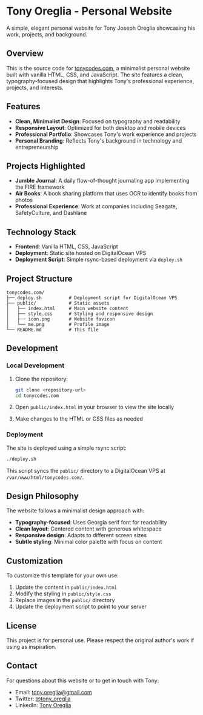 # Tony Oreglia - Personal Website

A simple, elegant personal website for Tony Joseph Oreglia showcasing his work, projects, and background.

## Overview

This is the source code for [tonycodes.com](https://tonycodes.com), a minimalist personal website built with vanilla HTML, CSS, and JavaScript. The site features a clean, typography-focused design that highlights Tony's professional experience, projects, and interests.

## Features

- **Clean, Minimalist Design**: Focused on typography and readability
- **Responsive Layout**: Optimized for both desktop and mobile devices
- **Professional Portfolio**: Showcases Tony's work experience and projects
- **Personal Branding**: Reflects Tony's background in technology and entrepreneurship

## Projects Highlighted

- **Jumble Journal**: A daily flow-of-thought journaling app implementing the FIRE framework
- **Air Books**: A book sharing platform that uses OCR to identify books from photos
- **Professional Experience**: Work at companies including Seagate, SafetyCulture, and Dashlane

## Technology Stack

- **Frontend**: Vanilla HTML, CSS, JavaScript
- **Deployment**: Static site hosted on DigitalOcean VPS
- **Deployment Script**: Simple rsync-based deployment via `deploy.sh`

## Project Structure

```
tonycodes.com/
├── deploy.sh          # Deployment script for DigitalOcean VPS
├── public/            # Static assets
│   ├── index.html     # Main website content
│   ├── style.css      # Styling and responsive design
│   ├── icon.png       # Website favicon
│   └── me.png         # Profile image
└── README.md          # This file
```

## Development

### Local Development

1. Clone the repository:
   ```bash
   git clone <repository-url>
   cd tonycodes.com
   ```

2. Open `public/index.html` in your browser to view the site locally

3. Make changes to the HTML or CSS files as needed

### Deployment

The site is deployed using a simple rsync script:

```bash
./deploy.sh
```

This script syncs the `public/` directory to a DigitalOcean VPS at `/var/www/html/tonycodes.com/`.

## Design Philosophy

The website follows a minimalist design approach with:

- **Typography-focused**: Uses Georgia serif font for readability
- **Clean layout**: Centered content with generous whitespace
- **Responsive design**: Adapts to different screen sizes
- **Subtle styling**: Minimal color palette with focus on content

## Customization

To customize this template for your own use:

1. Update the content in `public/index.html`
2. Modify the styling in `public/style.css`
3. Replace images in the `public/` directory
4. Update the deployment script to point to your server

## License

This project is for personal use. Please respect the original author's work if using as inspiration.

## Contact

For questions about this website or to get in touch with Tony:
- Email: tony.oreglia@gmail.com
- Twitter: [@tony_oreglia](https://x.com/tony_oreglia)
- LinkedIn: [Tony Oreglia](https://www.linkedin.com/in/tony-oreglia/) 